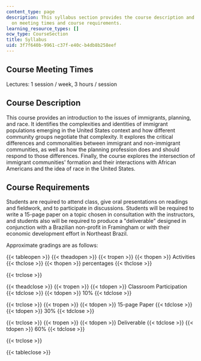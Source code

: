 ```yaml
---
content_type: page
description: This syllabus section provides the course description and information
  on meeting times and course requirements.
learning_resource_types: []
ocw_type: CourseSection
title: Syllabus
uid: 3f7f640b-9961-c37f-e40c-b4db8b258eef
---
```


Course Meeting Times
--------------------

Lectures: 1 session / week, 3 hours / session

Course Description
------------------

This course provides an introduction to the issues of immigrants, planning, and race. It identifies the complexities and identities of immigrant populations emerging in the United States context and how different community groups negotiate that complexity. It explores the critical differences and commonalities between immigrant and non-immigrant communities, as well as how the planning profession does and should respond to those differences. Finally, the course explores the intersection of immigrant communities' formation and their interactions with African Americans and the idea of race in the United States.

Course Requirements
-------------------

Students are required to attend class, give oral presentations on readings and fieldwork, and to participate in discussions. Students will be required to write a 15-page paper on a topic chosen in consultation with the instructors, and students also will be required to produce a "deliverable" designed in conjunction with a Brazilian non-profit in Framingham or with their economic development effort in Northeast Brazil.

Approximate gradings are as follows:

{{< tableopen >}}
{{< theadopen >}}
{{< tropen >}}
{{< thopen >}}
Activities
{{< thclose >}}
{{< thopen >}}
percentages
{{< thclose >}}

{{< trclose >}}

{{< theadclose >}}
{{< tropen >}}
{{< tdopen >}}
Classroom Participation
{{< tdclose >}}
{{< tdopen >}}
10%
{{< tdclose >}}

{{< trclose >}}
{{< tropen >}}
{{< tdopen >}}
15-page Paper
{{< tdclose >}}
{{< tdopen >}}
30%
{{< tdclose >}}

{{< trclose >}}
{{< tropen >}}
{{< tdopen >}}
Deliverable
{{< tdclose >}}
{{< tdopen >}}
60%
{{< tdclose >}}

{{< trclose >}}

{{< tableclose >}}